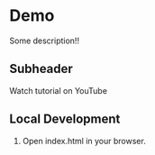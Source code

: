 # Demo

Some description!!

## Subheader

Watch tutorial on YouTube


## Local Development


1. Open index.html in your browser.
